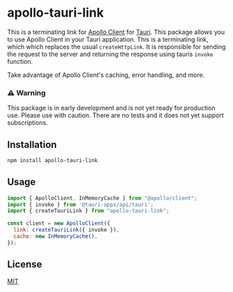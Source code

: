 # apollo-tauri-link

This is a terminating link for [Apollo Client](https://github.com/apollographql/apollo-client) for [Tauri](https://tauri.studio/).
This package allows you to use Apollo Client in your Tauri application. This is a terminating link, which which replaces the usual `createHttpLink`. It is responsible for sending the request to the server and returning the response using tauris `invoke` function.

Take advantage of Apollo Client's caching, error handling, and more.

### ⚠ Warning

This package is in early development and is not yet ready for production use. Please use with caution.
There are no tests and it does not yet support subscriptions.

## Installation

```bash
npm install apollo-tauri-link
```

## Usage

```js
import { ApolloClient, InMemoryCache } from "@apollo/client";
import { invoke } from '@tauri-apps/api/tauri';
import { createTauriLink } from "apollo-tauri-link";

const client = new ApolloClient({
  link: createTauriLink({ invoke }),
  cache: new InMemoryCache(),
});
```

## License

[MIT](LICENSE)
